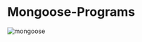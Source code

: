 # Mongoose-Programs
![mongoose](https://user-images.githubusercontent.com/80773074/179833714-b089bdf6-c86b-4a8d-a1d0-e170673a4398.png)
